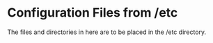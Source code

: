 Configuration Files from /etc
=============================

The files and directories in here are to be placed in the /etc
directory.
